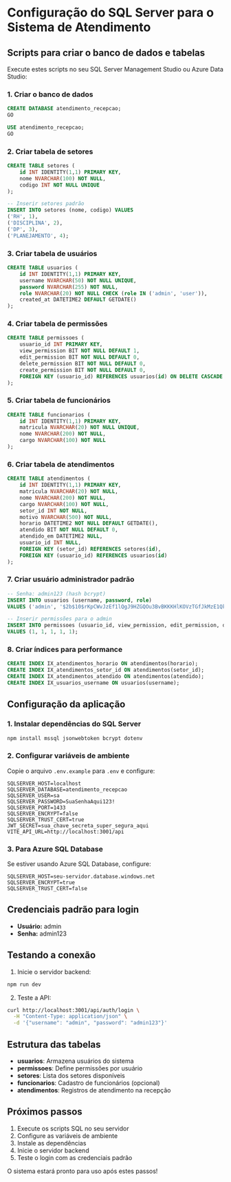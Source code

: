 
# Configuração do SQL Server para o Sistema de Atendimento

## Scripts para criar o banco de dados e tabelas

Execute estes scripts no seu SQL Server Management Studio ou Azure Data Studio:

### 1. Criar o banco de dados
```sql
CREATE DATABASE atendimento_recepcao;
GO

USE atendimento_recepcao;
GO
```

### 2. Criar tabela de setores
```sql
CREATE TABLE setores (
    id INT IDENTITY(1,1) PRIMARY KEY,
    nome NVARCHAR(100) NOT NULL,
    codigo INT NOT NULL UNIQUE
);

-- Inserir setores padrão
INSERT INTO setores (nome, codigo) VALUES 
('RH', 1),
('DISCIPLINA', 2),
('DP', 3),
('PLANEJAMENTO', 4);
```

### 3. Criar tabela de usuários
```sql
CREATE TABLE usuarios (
    id INT IDENTITY(1,1) PRIMARY KEY,
    username NVARCHAR(50) NOT NULL UNIQUE,
    password NVARCHAR(255) NOT NULL,
    role NVARCHAR(20) NOT NULL CHECK (role IN ('admin', 'user')),
    created_at DATETIME2 DEFAULT GETDATE()
);
```

### 4. Criar tabela de permissões
```sql
CREATE TABLE permissoes (
    usuario_id INT PRIMARY KEY,
    view_permission BIT NOT NULL DEFAULT 1,
    edit_permission BIT NOT NULL DEFAULT 0,
    delete_permission BIT NOT NULL DEFAULT 0,
    create_permission BIT NOT NULL DEFAULT 0,
    FOREIGN KEY (usuario_id) REFERENCES usuarios(id) ON DELETE CASCADE
);
```

### 5. Criar tabela de funcionários
```sql
CREATE TABLE funcionarios (
    id INT IDENTITY(1,1) PRIMARY KEY,
    matricula NVARCHAR(20) NOT NULL UNIQUE,
    nome NVARCHAR(200) NOT NULL,
    cargo NVARCHAR(100) NOT NULL
);
```

### 6. Criar tabela de atendimentos
```sql
CREATE TABLE atendimentos (
    id INT IDENTITY(1,1) PRIMARY KEY,
    matricula NVARCHAR(20) NOT NULL,
    nome NVARCHAR(200) NOT NULL,
    cargo NVARCHAR(100) NOT NULL,
    setor_id INT NOT NULL,
    motivo NVARCHAR(500) NOT NULL,
    horario DATETIME2 NOT NULL DEFAULT GETDATE(),
    atendido BIT NOT NULL DEFAULT 0,
    atendido_em DATETIME2 NULL,
    usuario_id INT NULL,
    FOREIGN KEY (setor_id) REFERENCES setores(id),
    FOREIGN KEY (usuario_id) REFERENCES usuarios(id)
);
```

### 7. Criar usuário administrador padrão
```sql
-- Senha: admin123 (hash bcrypt)
INSERT INTO usuarios (username, password, role) 
VALUES ('admin', '$2b$10$rKpCWvJzEf1lQgJ9HZGQOu3BvBKKKHlKOVzTGfJkMzE1QkjZfyG1i', 'admin');

-- Inserir permissões para o admin
INSERT INTO permissoes (usuario_id, view_permission, edit_permission, delete_permission, create_permission)
VALUES (1, 1, 1, 1, 1);
```

### 8. Criar índices para performance
```sql
CREATE INDEX IX_atendimentos_horario ON atendimentos(horario);
CREATE INDEX IX_atendimentos_setor_id ON atendimentos(setor_id);
CREATE INDEX IX_atendimentos_atendido ON atendimentos(atendido);
CREATE INDEX IX_usuarios_username ON usuarios(username);
```

## Configuração da aplicação

### 1. Instalar dependências do SQL Server
```bash
npm install mssql jsonwebtoken bcrypt dotenv
```

### 2. Configurar variáveis de ambiente
Copie o arquivo `.env.example` para `.env` e configure:

```env
SQLSERVER_HOST=localhost
SQLSERVER_DATABASE=atendimento_recepcao
SQLSERVER_USER=sa
SQLSERVER_PASSWORD=SuaSenhaAqui123!
SQLSERVER_PORT=1433
SQLSERVER_ENCRYPT=false
SQLSERVER_TRUST_CERT=true
JWT_SECRET=sua_chave_secreta_super_segura_aqui
VITE_API_URL=http://localhost:3001/api
```

### 3. Para Azure SQL Database
Se estiver usando Azure SQL Database, configure:
```env
SQLSERVER_HOST=seu-servidor.database.windows.net
SQLSERVER_ENCRYPT=true
SQLSERVER_TRUST_CERT=false
```

## Credenciais padrão para login
- **Usuário:** admin
- **Senha:** admin123

## Testando a conexão

1. Inicie o servidor backend:
```bash
npm run dev
```

2. Teste a API:
```bash
curl http://localhost:3001/api/auth/login \
  -H "Content-Type: application/json" \
  -d '{"username": "admin", "password": "admin123"}'
```

## Estrutura das tabelas

- **usuarios**: Armazena usuários do sistema
- **permissoes**: Define permissões por usuário
- **setores**: Lista dos setores disponíveis
- **funcionarios**: Cadastro de funcionários (opcional)
- **atendimentos**: Registros de atendimento na recepção

## Próximos passos

1. Execute os scripts SQL no seu servidor
2. Configure as variáveis de ambiente
3. Instale as dependências
4. Inicie o servidor backend
5. Teste o login com as credenciais padrão

O sistema estará pronto para uso após estes passos!
```
